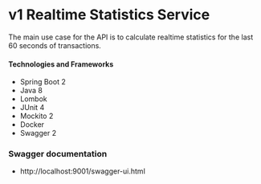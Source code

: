 # v1 Realtime Statistics Service

The main use case for the API is to calculate realtime statistics for the last 60 seconds of transactions.

#### Technologies and Frameworks

*  Spring Boot 2
*  Java 8
*  Lombok
*  JUnit 4
*  Mockito 2
*  Docker
*  Swagger 2

### Swagger documentation
*  http://localhost:9001/swagger-ui.html

